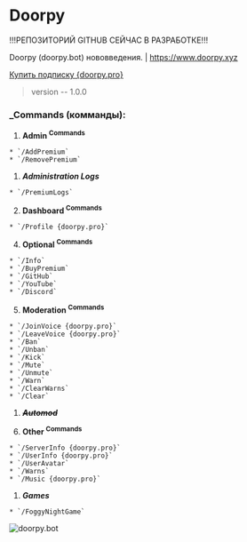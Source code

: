 # Doorpy
!!!РЕПОЗИТОРИЙ GITHUB СЕЙЧАС В РАЗРАБОТКЕ!!!

Doorpy (doorpy.bot) нововведения. | https://www.doorpy.xyz

[Купить подписку {doorpy.pro}](https://www.doorpy.xyz/doorpy-pro)
> version -- 1.0.0

### _Commands (комманды):
 1. **Admin <sup>Commands</sup>**
```
* `/AddPremium`
* `/RemovePremium`
```
  1) ***Administration Logs***
```
* `/PremiumLogs`
```
 2. **Dashboard <sup>Commands</sup>**
```
* `/Profile {doorpy.pro}`
```
 4. **Optional <sup>Commands</sup>**
```
* `/Info`
* `/BuyPremium`
* `/GitHub`
* `/YouTube`
* `/Discord`
```
 5. **Moderation <sup>Commands</sup>**
```
* `/JoinVoice {doorpy.pro}`
* `/LeaveVoice {doorpy.pro}`
* `/Ban`
* `/Unban`
* `/Kick`
* `/Mute`
* `/Unmute`
* `/Warn`
* `/ClearWarns`
* `/Clear`
```
  1) ~~***Automod***~~

 6. **Other <sup>Commands</sup>**
```
* `/ServerInfo {doorpy.pro}`
* `/UserInfo {doorpy.pro}`
* `/UserAvatar`
* `/Warns`
* `/Music {doorpy.pro}`
```
  1) ***Games***
```
* `/FoggyNightGame`
```
![doorpy.bot](https://github.com/TheDaylinHe/Doorpy/assets/155059575/ba90af29-dd53-4db2-9466-a6c17f8ebbcf)
